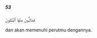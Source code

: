##### 53

<span class="ayah">فَمَالِـُٔونَ مِنْهَا ٱلْبُطُونَ</span>

<span class="ayah_translation">dan akan memenuhi perutmu dengannya.</span>
